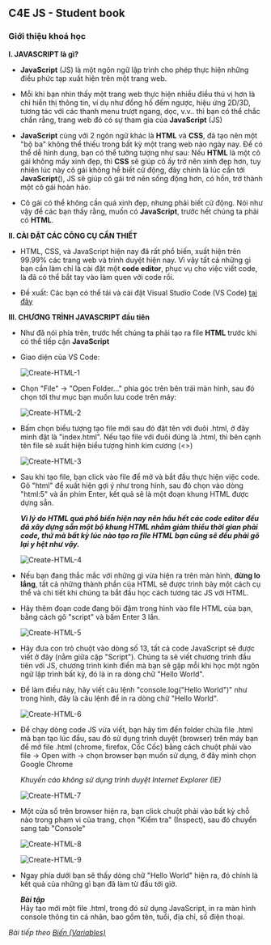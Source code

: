 ## C4E JS - Student book
### Giới thiệu khoá học

**I. JAVASCRIPT là gì?**
-   **JavaScript** (JS) là một ngôn ngữ lập trình cho phép thực hiện những điều phức tạp xuất hiện trên một trang web.

-   Mỗi khi bạn nhìn thấy một trang web thực hiện nhiều điều thú vị hơn là chỉ hiển thị thông tin, ví dụ như đồng hồ đếm ngược, hiệu ứng 2D/3D, tương tác với các thanh menu trượt ngang, dọc, v.v.. thì bạn có thể chắc chắn rằng, trang web đó có sự tham gia của **JavaScript** (JS)

-   **JavaScript** cùng với 2 ngôn ngữ khác là **HTML** và **CSS**, đã tạo nên một "bộ ba" không thể thiếu trong bất kỳ một trang web nào ngày nay. Để có thể dễ hình dung, bạn có thể tưởng tượng như sau: Nếu **HTML** là một cô gái không mấy xinh đẹp, thì **CSS** sẽ giúp cô ấy trở nên xinh đẹp hơn, tuy nhiên lúc này cô gái không hề biết cử động, đây chính là lúc cần tới **JavaScript**(), JS sẽ giúp cô gái trở nên sống động hơn, có hồn, trở thành một cô gái hoàn hảo.

- Cô gái có thể không cần quá xinh đẹp, nhưng phải biết cử động. Nói như vậy để các bạn thấy rằng, muốn có **JavaScript**, trước hết chúng ta phải có **HTML**.

**II. CÀI ĐẶT CÁC CÔNG CỤ CẦN THIẾT**
-   HTML, CSS, và JavaScript hiện nay đã rất phổ biến, xuất hiện trên 99.99% các trang web và trình duyệt hiện nay. Vì vậy tất cả những gì bạn cần làm chỉ là cài đặt một **code editor**, phục vụ cho việc viết code, là đã có thể bắt tay vào làm quen với code rồi.

-   Đề xuất: Các bạn có thể tải và cài đặt  Visual Studio Code (VS Code) [tại đây](https://code.visualstudio.com/)

**III. CHƯƠNG TRÌNH JAVASCRIPT đầu tiên**

-   Như đã nói phía trên, trước hết chúng ta phải tạo ra file **HTML** trước khi có thể tiếp cận **JavaScript**

-   Giao diện của VS Code:  

    ![Create-HTML-1](images/intro/create-html-1.png)  

-   Chọn "File" -> "Open Folder..." phía góc trên bên trái màn hình, sau đó chọn tới thư mục bạn muốn lưu code trên máy:  

    ![Create-HTML-2](images/intro/create-html-2.png) 

-   Bấm chọn biểu tượng tạo file mới sau đó đặt tên với đuôi .html, ở đây mình đặt là "index.html". Nếu tạo file với đuôi đúng là .html, thì bên cạnh tên file sẽ xuất hiện biểu tượng hình kim cương (<>)

    ![Create-HTML-3](images/intro/create-html-3.png) 

-   Sau khi tạo file, bạn click vào file để mở và bắt đầu thực hiện việc code. Gõ "html" để xuất hiện gợi ý như trong hình, sau đó chọn vào dòng "html:5" và ấn phím Enter, kết quả sẽ là một đoạn khung HTML được dựng sẵn. 

    ***Vì lý do HTML quá phổ biến hiện nay nên hầu hết các code editor đều đã xây dựng sẵn một bộ khung HTML nhằm giảm thiểu thời gian phải code, thứ mà bất kỳ lúc nào tạo ra file HTML bạn cũng sẽ đều phải gõ lại y hệt như vậy.***
    
    ![Create-HTML-4](images/intro/create-html-4.png) 

-   Nếu bạn đang thắc mắc với những gì vừa hiện ra trên màn hình, **đừng lo lắng**, tất cả những thành phần của HTML sẽ được trình bày một cách cụ thể và chi tiết khi chúng ta bắt đầu học cách tương tác JS với HTML.  

-   Hãy thêm đoạn code đang bôi đậm trong hình vào file HTML của bạn, bằng cách gõ "script" và bấm Enter 3 lần.

    ![Create-HTML-5](images/intro/create-html-5.png) 

-   Hãy đưa con trỏ chuột vào dòng số 13, tất cả code JavaScript sẽ được viết ở đây (nằm giữa cặp "Script"). Chúng ta sẽ viết chương trình đầu tiên với JS, chương trình kinh điển mà bạn sẽ gặp mỗi khi học một ngôn ngữ lập trình bất kỳ, đó là in ra dòng chữ "Hello World".

-   Để làm điều này, hãy viết câu lệnh "console.log("Hello World")" như trong hình, đây là câu lệnh để in ra dòng chữ "Hello World".  

    ![Create-HTML-6](images/intro/create-html-6.png) 


-   Để chạy dòng code JS vừa viết, bạn hãy tìm đến folder chứa file .html mà bạn tạo lúc đầu, sau đó sử dụng trình duyệt (browser) trên máy bạn để mở file .html (chrome, firefox, Cốc Cốc) bằng cách chuột phải vào file -> Open with -> chọn browser bạn muốn sử dụng, ở đây mình chọn Google Chrome

    *Khuyến cáo không sử dụng trình duyệt Internet Explorer (IE)*

    ![Create-HTML-7](images/intro/create-html-7.png) 


-   Một cửa sổ trên browser hiện ra, bạn click chuột phải vào bất kỳ chỗ nào trong phạm vi của trang, chọn "Kiểm tra" (Inspect), sau đó chuyển sang tab "Console"

    ![Create-HTML-8](images/intro/create-html-8.png) 


    ![Create-HTML-9](images/intro/create-html-9.png) 


-   Ngay phía dưới bạn sẽ thấy dòng chữ "Hello World" hiện ra, đó chính là kết quả của những gì bạn đã làm từ đầu tới giờ.

    ***Bài tập***  
    Hãy tạo mới một file .html, trong đó sử dụng JavaScript, in ra màn hình console thông tin cá nhân, bao gồm tên, tuổi, địa chỉ, số điện thoại.

*Bài tiếp theo [Biến (Variables)](variables/variables.md)*